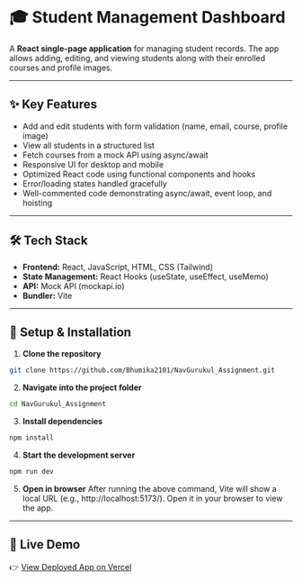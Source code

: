 # 🎓 Student Management Dashboard

A **React single-page application** for managing student records. The app allows adding, editing, and viewing students along with their enrolled courses and profile images.

---

## ✨ Key Features

- Add and edit students with form validation (name, email, course, profile image)
- View all students in a structured list
- Fetch courses from a mock API using async/await
- Responsive UI for desktop and mobile
- Optimized React code using functional components and hooks
- Error/loading states handled gracefully
- Well-commented code demonstrating async/await, event loop, and hoisting

---

## 🛠 Tech Stack

- **Frontend:** React, JavaScript, HTML, CSS (Tailwind)
- **State Management:** React Hooks (useState, useEffect, useMemo)
- **API:** Mock API (mockapi.io)
- **Bundler:** Vite

---

## 🚀 Setup & Installation

1. **Clone the repository**

```bash
git clone https://github.com/Bhumika2101/NavGurukul_Assignment.git

```

2. **Navigate into the project folder**

```bash
cd NavGurukul_Assignment

```

3. **Install dependencies**

```bash
npm install

```

4. **Start the development server**

```bash
npm run dev

```

5. **Open in browser**
   After running the above command, Vite will show a local URL (e.g., http://localhost:5173/).
   Open it in your browser to view the app.

---

## 🔗 Live Demo

👉 [View Deployed App on Vercel](https://nav-gurukul-assignment.vercel.app/)
